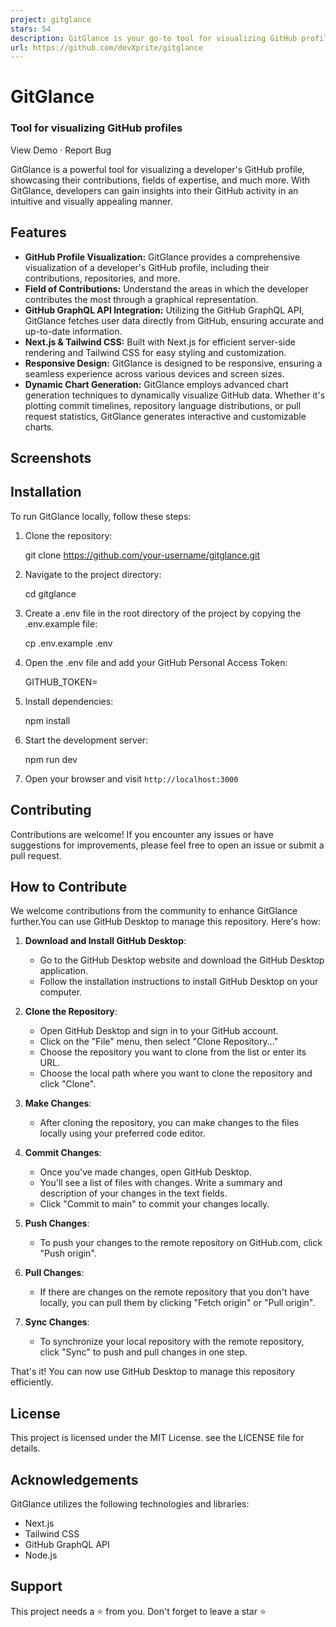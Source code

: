 ```yaml
---
project: gitglance
stars: 54
description: GitGlance is your go-to tool for visualizing GitHub profiles. Gain insights into your contributions, expertise, and community engagement with intuitive visualizations.
url: https://github.com/devXprite/gitglance
---
```


GitGlance
=========

### Tool for visualizing GitHub profiles

View Demo · Report Bug

  

GitGlance is a powerful tool for visualizing a developer's GitHub profile, showcasing their contributions, fields of expertise, and much more. With GitGlance, developers can gain insights into their GitHub activity in an intuitive and visually appealing manner.

Features
--------

-   **GitHub Profile Visualization:** GitGlance provides a comprehensive visualization of a developer's GitHub profile, including their contributions, repositories, and more.
-   **Field of Contributions:** Understand the areas in which the developer contributes the most through a graphical representation.
-   **GitHub GraphQL API Integration:** Utilizing the GitHub GraphQL API, GitGlance fetches user data directly from GitHub, ensuring accurate and up-to-date information.
-   **Next.js & Tailwind CSS:** Built with Next.js for efficient server-side rendering and Tailwind CSS for easy styling and customization.
-   **Responsive Design:** GitGlance is designed to be responsive, ensuring a seamless experience across various devices and screen sizes.
-   **Dynamic Chart Generation:** GitGlance employs advanced chart generation techniques to dynamically visualize GitHub data. Whether it's plotting commit timelines, repository language distributions, or pull request statistics, GitGlance generates interactive and customizable charts.

Screenshots
-----------

Installation
------------

To run GitGlance locally, follow these steps:

1.  Clone the repository:
    
     git clone https://github.com/your-username/gitglance.git
    
2.  Navigate to the project directory:
    
    cd gitglance
    
3.  Create a .env file in the root directory of the project by copying the .env.example file:
    
    cp .env.example .env
    
4.  Open the .env file and add your GitHub Personal Access Token:
    
     GITHUB\_TOKEN=
    
5.  Install dependencies:
    
    npm install
    
6.  Start the development server:
    
    npm run dev
    
7.  Open your browser and visit `http://localhost:3000`
    

Contributing
------------

Contributions are welcome! If you encounter any issues or have suggestions for improvements, please feel free to open an issue or submit a pull request.

How to Contribute
-----------------

We welcome contributions from the community to enhance GitGlance further.You can use GitHub Desktop to manage this repository. Here's how:

1.  **Download and Install GitHub Desktop**:
    
    -   Go to the GitHub Desktop website and download the GitHub Desktop application.
    -   Follow the installation instructions to install GitHub Desktop on your computer.
2.  **Clone the Repository**:
    
    -   Open GitHub Desktop and sign in to your GitHub account.
    -   Click on the "File" menu, then select "Clone Repository..."
    -   Choose the repository you want to clone from the list or enter its URL.
    -   Choose the local path where you want to clone the repository and click "Clone".
3.  **Make Changes**:
    
    -   After cloning the repository, you can make changes to the files locally using your preferred code editor.
4.  **Commit Changes**:
    
    -   Once you've made changes, open GitHub Desktop.
    -   You'll see a list of files with changes. Write a summary and description of your changes in the text fields.
    -   Click "Commit to main" to commit your changes locally.
5.  **Push Changes**:
    
    -   To push your changes to the remote repository on GitHub.com, click "Push origin".
6.  **Pull Changes**:
    
    -   If there are changes on the remote repository that you don't have locally, you can pull them by clicking "Fetch origin" or "Pull origin".
7.  **Sync Changes**:
    
    -   To synchronize your local repository with the remote repository, click "Sync" to push and pull changes in one step.

That's it! You can now use GitHub Desktop to manage this repository efficiently.

License
-------

This project is licensed under the MIT License. see the LICENSE file for details.

Acknowledgements
----------------

GitGlance utilizes the following technologies and libraries:

-   Next.js
-   Tailwind CSS
-   GitHub GraphQL API
-   Node.js

Support
-------

This project needs a ⭐️ from you. Don't forget to leave a star ⭐️
